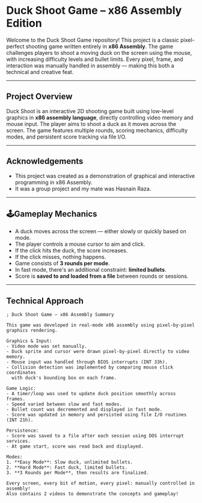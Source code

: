 # Duck Shoot Game – x86 Assembly Edition

Welcome to the Duck Shoot Game repository! This project is a classic pixel-perfect shooting game written entirely in **x86 Assembly**. The game challenges players to shoot a moving duck on the screen using the mouse, with increasing difficulty levels and bullet limits. Every pixel, frame, and interaction was manually handled in assembly — making this both a technical and creative feat.

---

## Project Overview

Duck Shoot is an interactive 2D shooting game built using low-level graphics in **x86 assembly language**, directly controlling video memory and mouse input. The player aims to shoot a duck as it moves across the screen. The game features multiple rounds, scoring mechanics, difficulty modes, and persistent score tracking via file I/O.

---

## Acknowledgements

- This project was created as a demonstration of graphical and interactive programming in x86 Assembly.
- It was a group project and my mate was Hasnain Raza.

---

## 🕹Gameplay Mechanics

- A duck moves across the screen — either slowly or quickly based on mode.
- The player controls a mouse cursor to aim and click.
- If the click hits the duck, the score increases.
- If the click misses, nothing happens.
- Game consists of **3 rounds per mode**.
- In fast mode, there's an additional constraint: **limited bullets**.
- Score is **saved to and loaded from a file** between rounds or sessions.

---

## Technical Approach

```assembly
; Duck Shoot Game – x86 Assembly Summary

This game was developed in real-mode x86 assembly using pixel-by-pixel graphics rendering.

Graphics & Input:
- Video mode was set manually.
- Duck sprite and cursor were drawn pixel-by-pixel directly to video memory.
- Mouse input was handled through BIOS interrupts (INT 33h).
- Collision detection was implemented by comparing mouse click coordinates 
  with duck's bounding box on each frame.

Game Logic:
- A timer/loop was used to update duck position smoothly across frames.
- Speed varied between slow and fast modes.
- Bullet count was decremented and displayed in fast mode.
- Score was updated in memory and persisted using file I/O routines (INT 21h).

Persistence:
- Score was saved to a file after each session using DOS interrupt services.
- At game start, score was read back and displayed.

Modes:
1. **Easy Mode**: Slow duck, unlimited bullets.
2. **Hard Mode**: Fast duck, limited bullets.
3. **3 Rounds per Mode**, then results are finalized.

Every screen, every bit of motion, every pixel: manually controlled in assembly!
Also contains 2 videos to demonstrate the concepts and gameplay!
